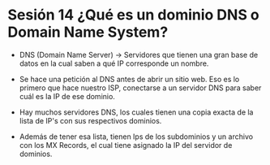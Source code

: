 # Sesión 14 ¿Qué es un dominio DNS o Domain Name System?

* DNS (Domain Name Server) &rarr; Servidores que tienen una gran base de datos en la cual saben a qué IP corresponde un nombre.

* Se hace una petición al DNS antes de abrir un sitio web. Eso es lo primero que hace nuestro ISP, conectarse a un servidor DNS para saber cuál es la IP de ese dominio.

* Hay muchos servidores DNS, los cuales tienen una copia exacta de la lista de IP's con sus respectivos dominios.

* Además de tener esa lista, tienen Ips de los subdominios y un archivo con los MX Records, el cual tiene asignado la IP del servidor de dominios.